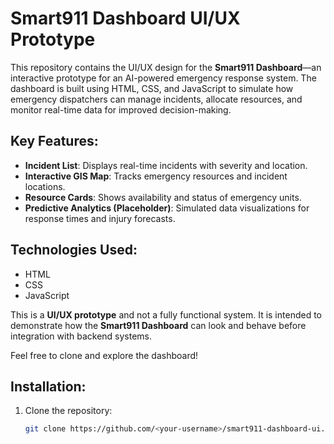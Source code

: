 # Smart911 Dashboard UI/UX Prototype

This repository contains the UI/UX design for the **Smart911 Dashboard**—an interactive prototype for an AI-powered emergency response system. The dashboard is built using HTML, CSS, and JavaScript to simulate how emergency dispatchers can manage incidents, allocate resources, and monitor real-time data for improved decision-making.

## Key Features:
- **Incident List**: Displays real-time incidents with severity and location.
- **Interactive GIS Map**: Tracks emergency resources and incident locations.
- **Resource Cards**: Shows availability and status of emergency units.
- **Predictive Analytics (Placeholder)**: Simulated data visualizations for response times and injury forecasts.

## Technologies Used:
- HTML
- CSS
- JavaScript

This is a **UI/UX prototype** and not a fully functional system. It is intended to demonstrate how the **Smart911 Dashboard** can look and behave before integration with backend systems.

Feel free to clone and explore the dashboard!

## Installation:
1. Clone the repository:
   ```bash
   git clone https://github.com/<your-username>/smart911-dashboard-ui.git
